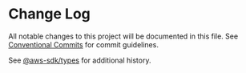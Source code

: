 # Change Log

All notable changes to this project will be documented in this file.
See [Conventional Commits](https://conventionalcommits.org) for commit guidelines.

See [@aws-sdk/types](https://github.com/aws/aws-sdk-js-v3/blob/main/packages/types/CHANGELOG.md) for additional history.